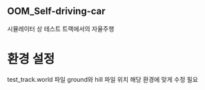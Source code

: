 ## OOM_Self-driving-car
시뮬레이터 상 테스트 트랙에서의 자율주행

# 환경 설정
test_track.world 파일 
ground와 hill <uri> 파일 위치 해당 환경에 맞게 수정 필요


